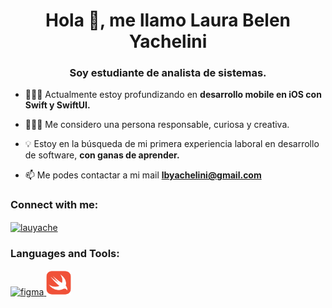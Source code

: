 <h1 align="center">Hola 👋, me llamo Laura Belen Yachelini</h1>
<h3 align="center">Soy estudiante de analista de sistemas. </h3>

- 👩🏻‍💻 Actualmente estoy profundizando en **desarrollo mobile en iOS con Swift y SwiftUI.**
  
- 🙋🏻‍♀️ Me considero una persona responsable, curiosa y creativa.

- 💡 Estoy en la búsqueda de mi primera experiencia laboral en desarrollo de software, **con ganas de aprender.**
  
- 📫 Me podes contactar a mi mail **lbyachelini@gmail.com**

<h3 align="left">Connect with me:</h3>
<p align="left">
<a href="https://linkedin.com/in/lauyache" target="blank"><img align="center" src="https://raw.githubusercontent.com/rahuldkjain/github-profile-readme-generator/master/src/images/icons/Social/linked-in-alt.svg" alt="lauyache" height="30" width="40" /></a>
</p>

<h3 align="left">Languages and Tools:</h3>
<p align="left"> <a href="https://www.figma.com/" target="_blank" rel="noreferrer"> <img src="https://www.vectorlogo.zone/logos/figma/figma-icon.svg" alt="figma" width="40" height="40"/> </a> <a href="https://developer.apple.com/swift/" target="_blank" rel="noreferrer"> <img src="https://raw.githubusercontent.com/devicons/devicon/master/icons/swift/swift-original.svg" alt="swift" width="40" height="40"/> </a> </p>
